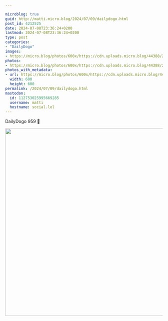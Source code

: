 ```yaml
---

microblog: true
guid: http://matti.micro.blog/2024/07/09/dailydogo.html
post_id: 4212525
date: 2024-07-08T23:36:24+0200
lastmod: 2024-07-08T23:36:24+0200
type: post
categories:
- "DailyDogo"
images:
- https://micro.blog/photos/600x/https://cdn.uploads.micro.blog/44388/2024/6904a62253074cba9fe6231d82d8f8aa.jpg
photos:
- https://micro.blog/photos/600x/https://cdn.uploads.micro.blog/44388/2024/6904a62253074cba9fe6231d82d8f8aa.jpg
photos_with_metadata:
- url: https://micro.blog/photos/600x/https://cdn.uploads.micro.blog/44388/2024/6904a62253074cba9fe6231d82d8f8aa.jpg
  width: 600
  height: 600
permalink: /2024/07/09/dailydogo.html
mastodon:
  id: 112753025995669285
  username: matti
  hostname: social.lol
---
```

DailyDogo 959 🐶

<img src="/media/uploads/2024/6904a62253074cba9fe6231d82d8f8aa.jpg" width="600" alt="" />
